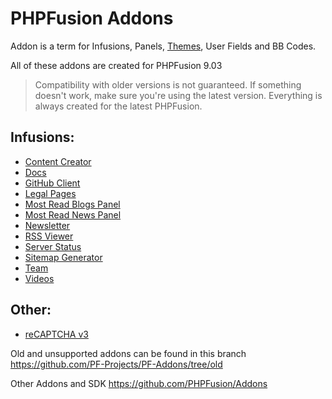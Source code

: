 # PHPFusion Addons
Addon is a term for Infusions, Panels, [Themes](https://github.com/PF-Projects/PF-Themes), User Fields and BB Codes.

All of these addons are created for PHPFusion 9.03

> Compatibility with older versions is not guaranteed.
If something doesn't work, make sure you're using the latest version. Everything is always created for the latest PHPFusion.

## Infusions:
- [Content Creator](infusions/content_creator)
- [Docs](infusions/docs)
- [GitHub Client](infusions/github)
- [Legal Pages](infusions/legal)
- [Most Read Blogs Panel](infusions/most_read_blogs_panel)
- [Most Read News Panel](infusions/most_read_news_panel)
- [Newsletter](infusions/newsletter_panel)
- [RSS Viewer](infusions/rss_viewer_panel)
- [Server Status](infusions/server_status_panel)
- [Sitemap Generator](infusions/sitemap_panel)
- [Team](infusions/team)
- [Videos](infusions/videos)

## Other:
- [reCAPTCHA v3](reCAPTCHA_v3)

Old and unsupported addons can be found in this branch https://github.com/PF-Projects/PF-Addons/tree/old

Other Addons and SDK https://github.com/PHPFusion/Addons

<!-- Don't copy my code! -->

